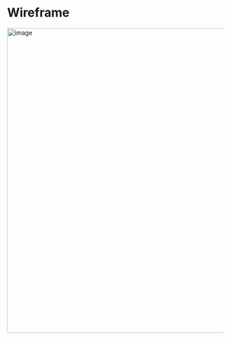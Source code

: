 # Wireframe
<img width="707" alt="image" src="https://github.com/IAmbrose/DogsJourney/assets/139415730/b674e9b6-c2c1-427b-83f1-aa81ed7fa1b5">
